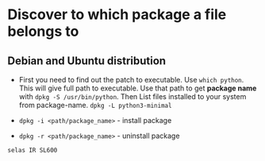 # Discover to which package a file belongs to

## Debian and Ubuntu distribution

* First you need to find out the patch to executable. Use `which python`. This will give full path to executable. Use that path to get **package name** with `dpkg -S /usr/bin/python`. 
Then List files installed to your system from package-name. `dpkg -L python3-minimal`

* `dpkg -i <path/package_name>` - install package 
* `dpkg -r <path/package_name>` - uninstall package

`selas IR SL600 `
